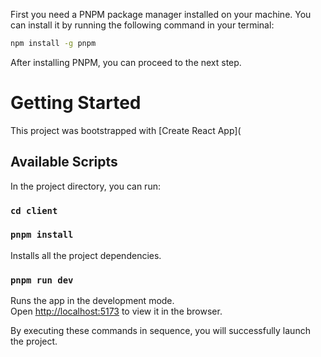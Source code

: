 First you need a PNPM package manager installed on your machine. You can install it by running the following command in your terminal:

```bash
npm install -g pnpm
```

After installing PNPM, you can proceed to the next step.

# Getting Started

This project was bootstrapped with [Create React App](

## Available Scripts

In the project directory, you can run:
### `cd client`

### `pnpm install`

Installs all the project dependencies.

### `pnpm run dev`

Runs the app in the development mode.<br />
Open [http://localhost:5173](http://localhost:5173) to view it in the browser.


By executing these commands in sequence, you will successfully launch the project.

